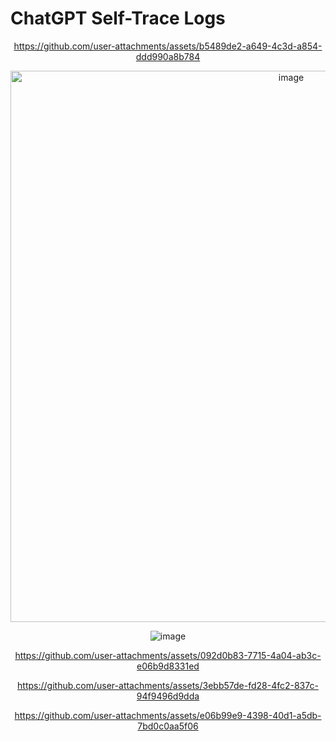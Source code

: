 # ChatGPT Self-Trace Logs

<div align="center">


https://github.com/user-attachments/assets/b5489de2-a649-4c3d-a854-ddd990a8b784


<img width="882" alt="image" src="https://github.com/user-attachments/assets/7caa5138-f7e1-43b4-afcb-a8c7cdaa82bc" />

![image](https://github.com/user-attachments/assets/f26839e6-1052-44e5-a023-af59537ff375)


https://github.com/user-attachments/assets/092d0b83-7715-4a04-ab3c-e06b9d8331ed


https://github.com/user-attachments/assets/3ebb57de-fd28-4fc2-837c-94f9496d9dda



https://github.com/user-attachments/assets/e06b99e9-4398-40d1-a5db-7bd0c0aa5f06

